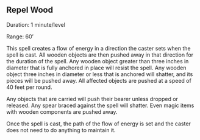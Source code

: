 ## Repel Wood           

Duration: 1 minute/level

Range: 60’

This spell creates a flow of energy in a direction the caster sets when the spell is cast. All wooden objects are then pushed away in that direction for the duration of the spell. Any wooden object greater than three inches in diameter that is fully anchored in place will resist the spell. Any wooden object three inches in diameter or less that is anchored will shatter, and its pieces will be pushed away. All affected objects are pushed at a speed of 40 feet per round.

Any objects that are carried will push their bearer unless dropped or released. Any spear braced against the spell will shatter. Even magic items with wooden components are pushed away.

Once the spell is cast, the path of the flow of energy is set and the caster does not need to do anything to maintain it.
